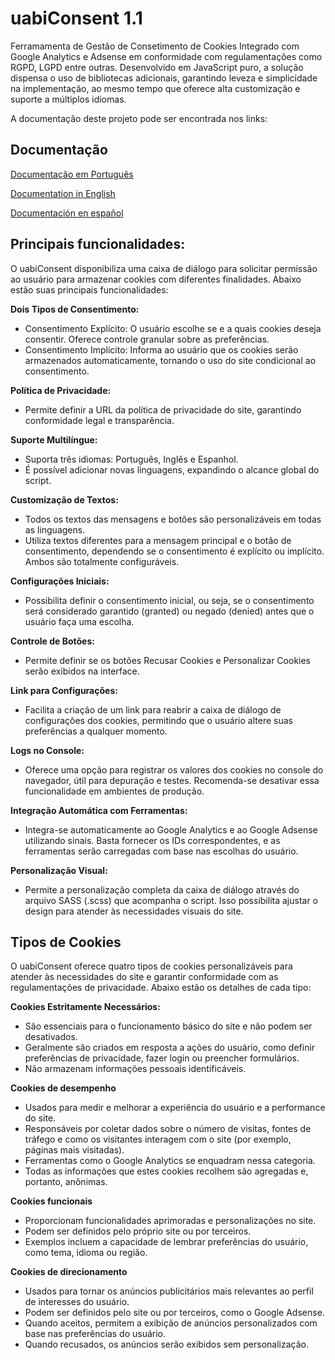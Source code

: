 # uabiConsent 1.1

Ferramamenta de Gestão de Consetimento de Cookies Integrado com Google Analytics e Adsense em conformidade com regulamentações como RGPD, LGPD entre outras. Desenvolvido em JavaScript puro, a solução dispensa o uso de bibliotecas adicionais, garantindo leveza e simplicidade na implementação, ao mesmo tempo que oferece alta customização e suporte a múltiplos idiomas.

A documentação deste projeto pode ser encontrada nos links:

## Documentação

[Documentação em Português](https://telazul.drusian.com.br/pt/artigo/uabiconsent-v11-gestao-de-cookies-integrado-com-analytics-e-adsense)

[Documentation in English](https://telazul.drusian.com.br/en/article/uabiconsent-v11-cookie-management-linked-with-analytics-and-adsense)

[Documentación en español](https://telazul.drusian.com.br/es/articulo/uabiconsent-v11-gestion-de-cookies-integrada-con-analytics-y-adsense)

## Principais funcionalidades:

O uabiConsent disponibiliza uma caixa de diálogo para solicitar permissão ao usuário para armazenar cookies com diferentes finalidades. Abaixo estão suas principais funcionalidades:

**Dois Tipos de Consentimento:**
- Consentimento Explícito: O usuário escolhe se e a quais cookies deseja consentir. Oferece controle granular sobre as preferências.
- Consentimento Implícito: Informa ao usuário que os cookies serão armazenados automaticamente, tornando o uso do site condicional ao consentimento.

**Política de Privacidade:**
- Permite definir a URL da política de privacidade do site, garantindo conformidade legal e transparência.

**Suporte Multilíngue:**
- Suporta três idiomas: Português, Inglês e Espanhol.
- É possível adicionar novas linguagens, expandindo o alcance global do script.

**Customização de Textos:**
- Todos os textos das mensagens e botões são personalizáveis em todas as linguagens.
- Utiliza textos diferentes para a mensagem principal e o botão de consentimento, dependendo se o consentimento é explícito ou implícito. Ambos são totalmente configuráveis.

**Configurações Iniciais:**
- Possibilita definir o consentimento inicial, ou seja, se o consentimento será considerado garantido (granted) ou negado (denied) antes que o usuário faça uma escolha.

**Controle de Botões:**
- Permite definir se os botões Recusar Cookies e Personalizar Cookies serão exibidos na interface.

**Link para Configurações:**
- Facilita a criação de um link para reabrir a caixa de diálogo de configurações dos cookies, permitindo que o usuário altere suas preferências a qualquer momento.

**Logs no Console:**
- Oferece uma opção para registrar os valores dos cookies no console do navegador, útil para depuração e testes. Recomenda-se desativar essa funcionalidade em ambientes de produção.

**Integração Automática com Ferramentas:**
- Integra-se automaticamente ao Google Analytics e ao Google Adsense utilizando sinais. Basta fornecer os IDs correspondentes, e as ferramentas serão carregadas com base nas escolhas do usuário.

**Personalização Visual:**
- Permite a personalização completa da caixa de diálogo através do arquivo SASS (.scss) que acompanha o script. Isso possibilita ajustar o design para atender às necessidades visuais do site.

## Tipos de Cookies

O uabiConsent oferece quatro tipos de cookies personalizáveis para atender às necessidades do site e garantir conformidade com as regulamentações de privacidade. Abaixo estão os detalhes de cada tipo:

**Cookies Estritamente Necessários:**
- São essenciais para o funcionamento básico do site e não podem ser desativados.
- Geralmente são criados em resposta a ações do usuário, como definir preferências de privacidade, fazer login ou preencher formulários.
- Não armazenam informações pessoais identificáveis.

**Cookies de desempenho**
- Usados para medir e melhorar a experiência do usuário e a performance do site.
- Responsáveis por coletar dados sobre o número de visitas, fontes de tráfego e como os visitantes interagem com o site (por exemplo, páginas mais visitadas).
- Ferramentas como o Google Analytics se enquadram nessa categoria.
- Todas as informações que estes cookies recolhem são agregadas e, portanto, anônimas.

**Cookies funcionais**
- Proporcionam funcionalidades aprimoradas e personalizações no site.
- Podem ser definidos pelo próprio site ou por terceiros.
- Exemplos incluem a capacidade de lembrar preferências do usuário, como tema, idioma ou região.

**Cookies de direcionamento**
- Usados para tornar os anúncios publicitários mais relevantes ao perfil de interesses do usuário.
- Podem ser definidos pelo site ou por terceiros, como o Google Adsense.
- Quando aceitos, permitem a exibição de anúncios personalizados com base nas preferências do usuário.
- Quando recusados, os anúncios serão exibidos sem personalização.
